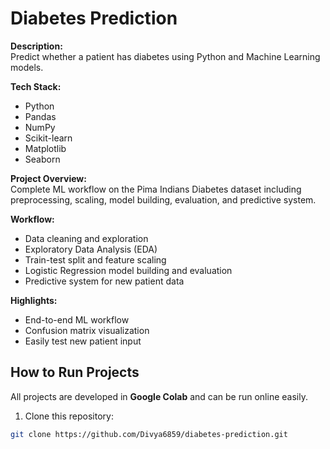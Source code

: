 # Diabetes Prediction

**Description:**  
Predict whether a patient has diabetes using Python and Machine Learning models.

**Tech Stack:**  
- Python  
- Pandas  
- NumPy  
- Scikit-learn  
- Matplotlib  
- Seaborn

**Project Overview:**  
Complete ML workflow on the Pima Indians Diabetes dataset including preprocessing, scaling, model building, evaluation, and predictive system.

**Workflow:**  
- Data cleaning and exploration  
- Exploratory Data Analysis (EDA)  
- Train-test split and feature scaling  
- Logistic Regression model building and evaluation  
- Predictive system for new patient data  

**Highlights:**  
- End-to-end ML workflow  
- Confusion matrix visualization  
- Easily test new patient input  

## How to Run Projects

All projects are developed in **Google Colab** and can be run online easily.

1. Clone this repository:  
```bash
git clone https://github.com/Divya6859/diabetes-prediction.git
```



